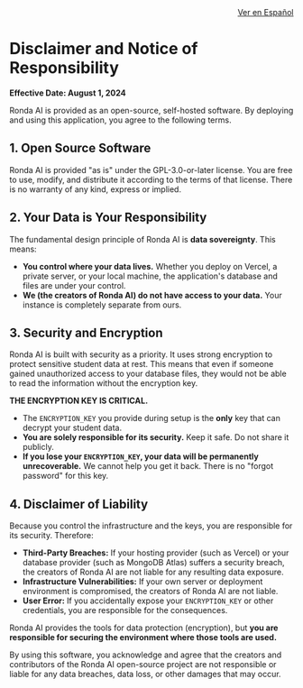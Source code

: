 <div align="right">
  <a href="TERMS.es.md">Ver en Español</a>
</div>

# Disclaimer and Notice of Responsibility

**Effective Date: August 1, 2024**

Ronda AI is provided as an open-source, self-hosted software. By deploying and using this application, you agree to the following terms.

## 1. Open Source Software

Ronda AI is provided "as is" under the GPL-3.0-or-later license. You are free to use, modify, and distribute it according to the terms of that license. There is no warranty of any kind, express or implied.

## 2. Your Data is Your Responsibility

The fundamental design principle of Ronda AI is **data sovereignty**. This means:

- **You control where your data lives.** Whether you deploy on Vercel, a private server, or your local machine, the application's database and files are under your control.
- **We (the creators of Ronda AI) do not have access to your data.** Your instance is completely separate from ours.

## 3. Security and Encryption

Ronda AI is built with security as a priority. It uses strong encryption to protect sensitive student data at rest. This means that even if someone gained unauthorized access to your database files, they would not be able to read the information without the encryption key.

**THE ENCRYPTION KEY IS CRITICAL.**
- The `ENCRYPTION_KEY` you provide during setup is the **only** key that can decrypt your student data.
- **You are solely responsible for its security.** Keep it safe. Do not share it publicly.
- **If you lose your `ENCRYPTION_KEY`, your data will be permanently unrecoverable.** We cannot help you get it back. There is no "forgot password" for this key.

## 4. Disclaimer of Liability

Because you control the infrastructure and the keys, you are responsible for its security. Therefore:

- **Third-Party Breaches:** If your hosting provider (such as Vercel) or your database provider (such as MongoDB Atlas) suffers a security breach, the creators of Ronda AI are not liable for any resulting data exposure.
- **Infrastructure Vulnerabilities:** If your own server or deployment environment is compromised, the creators of Ronda AI are not liable.
- **User Error:** If you accidentally expose your `ENCRYPTION_KEY` or other credentials, you are responsible for the consequences.

Ronda AI provides the tools for data protection (encryption), but **you are responsible for securing the environment where those tools are used.**

By using this software, you acknowledge and agree that the creators and contributors of the Ronda AI open-source project are not responsible or liable for any data breaches, data loss, or other damages that may occur.
